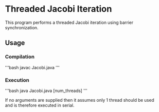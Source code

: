 # Threaded Jacobi Iteration
This program performs a threaded Jacobi iteration using barrier synchronization.

## Usage
### Compilation 
'''bash
javac Jacobi.java
'''
### Execution
'''bash
java Jacobi.java [num_threads]
'''

If no arguments are supplied then it assumes only 1 thread should be used and is therefore executed in serial.
